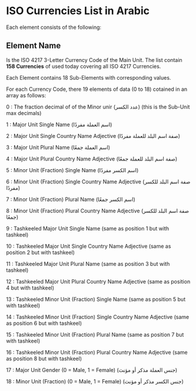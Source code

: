 # ISO Currencies List in Arabic

Each element consists of the following:

## Element Name

Is the ISO 4217 3-Letter Currency Code of the Main Unit. The list contain **158 Currencies** of used today covering all ISO 4217 Currencies.

Each Element contains 18 Sub-Elements with corresponding values.

For each Currency Code, there 19 elements of data (0 to 18) cotained in an array as follows:

 0 : The fraction decimal of of the Minor unir (عدد الكسر) (this is the Sub-Unit max decimals)
 
 1 : Major Unit Single Name (اسم العملة مفردًا)
 
 2 : Major Unit Single Country Name Adjective (صفة اسم البلد للعملة مفردًا)
 
 3 : Major Unit Plural Name (اسم العملة جمعًا)
 
 4 : Major Unit Plural Country Name Adjective (صفة اسم البلد للعملة جمعًا)
 
 5 : Minor Unit (Fraction) Single Name (اسم الكسر مفردًا)
 
 6 : Minor Unit (Fraction) Single Country Name Adjective (صفة اسم البلد للكسر مفردًا)
 
 7 : Minor Unit (Fraction) Plural Name (اسم الكسر جمعًا)
 
 8 : Minor Unit (Fraction) Plural Country Name Adjective (صفة اسم البلد للكسر جمعًا)
 
 9 : Tashkeeled Major Unit Single Name (same as position 1 but with tashkeel)
 
10 : Tashkeeled Major Unit Single Country Name Adjective (same as position 2 but with tashkeel)

11 : Tashkeeled Major Unit Plural Name (same as position 3 but with tashkeel)

12 : Tashkeeled Major Unit Plural Country Name Adjective (same as position 4 but with tashkeel)

13 : Tashkeeled Minor Unit (Fraction) Single Name (same as position 5 but with tashkeel)

14 : Tashkeeled Minor Unit (Fraction) Single Country Name Adjective (same as position 6 but with tashkeel)

15 : Tashkeeled Minor Unit (Fraction) Plural Name (same as position 7 but with tashkeel)

16 : Tashkeeled Minor Unit (Fraction) Plural Country Name Adjective (same as position 8 but with tashkeel)

17 : Major Unit Gender (0 = Male, 1 = Female) (جنس العملة مذكر أو مؤنث)

18 : Minor Unit (Fraction) (0 = Male, 1 = Female) (جنس الكسر مذكر أو مؤنث)
